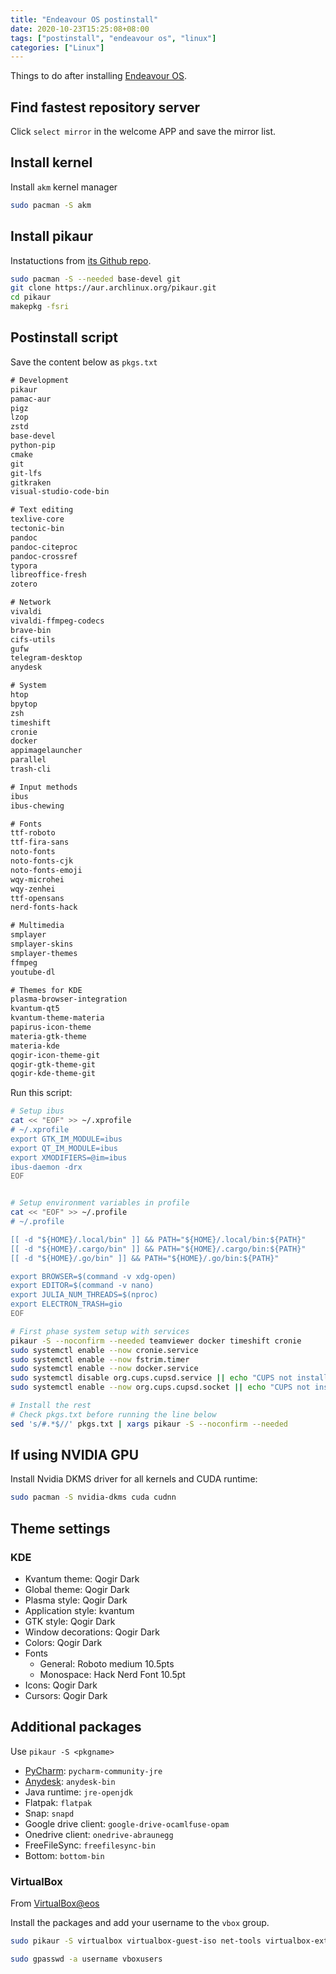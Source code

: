 ```yaml
---
title: "Endeavour OS postinstall"
date: 2020-10-23T15:25:08+08:00
tags: ["postinstall", "endeavour os", "linux"]
categories: ["Linux"]
---
```


Things to do after installing [Endeavour OS](https://endeavouros.com/latest-release/).

<!--more-->

## Find fastest repository server

Click `select mirror` in the welcome APP and save the mirror list.

## Install kernel

Install `akm` kernel manager

```bash
sudo pacman -S akm
```

## Install pikaur

Instatuctions from [its Github repo](https://github.com/actionless/pikaur).

```bash
sudo pacman -S --needed base-devel git
git clone https://aur.archlinux.org/pikaur.git
cd pikaur
makepkg -fsri
```

## Postinstall script

Save the content below as `pkgs.txt`

```txt
# Development
pikaur
pamac-aur
pigz
lzop
zstd
base-devel
python-pip
cmake
git
git-lfs
gitkraken
visual-studio-code-bin

# Text editing
texlive-core
tectonic-bin
pandoc
pandoc-citeproc
pandoc-crossref
typora
libreoffice-fresh
zotero

# Network
vivaldi
vivaldi-ffmpeg-codecs
brave-bin
cifs-utils
gufw
telegram-desktop
anydesk

# System
htop
bpytop
zsh
timeshift
cronie
docker
appimagelauncher
parallel
trash-cli

# Input methods
ibus
ibus-chewing

# Fonts
ttf-roboto
ttf-fira-sans
noto-fonts
noto-fonts-cjk
noto-fonts-emoji
wqy-microhei
wqy-zenhei
ttf-opensans
nerd-fonts-hack

# Multimedia
smplayer
smplayer-skins
smplayer-themes
ffmpeg
youtube-dl

# Themes for KDE
plasma-browser-integration
kvantum-qt5
kvantum-theme-materia
papirus-icon-theme
materia-gtk-theme
materia-kde
qogir-icon-theme-git
qogir-gtk-theme-git
qogir-kde-theme-git
```

Run this script:

```bash
# Setup ibus
cat << "EOF" >> ~/.xprofile
# ~/.xprofile
export GTK_IM_MODULE=ibus
export QT_IM_MODULE=ibus
export XMODIFIERS=@im=ibus
ibus-daemon -drx
EOF


# Setup environment variables in profile
cat << "EOF" >> ~/.profile
# ~/.profile

[[ -d "${HOME}/.local/bin" ]] && PATH="${HOME}/.local/bin:${PATH}"
[[ -d "${HOME}/.cargo/bin" ]] && PATH="${HOME}/.cargo/bin:${PATH}"
[[ -d "${HOME}/.go/bin" ]] && PATH="${HOME}/.go/bin:${PATH}"

export BROWSER=$(command -v xdg-open)
export EDITOR=$(command -v nano)
export JULIA_NUM_THREADS=$(nproc)
export ELECTRON_TRASH=gio
EOF

# First phase system setup with services
pikaur -S --noconfirm --needed teamviewer docker timeshift cronie
sudo systemctl enable --now cronie.service
sudo systemctl enable --now fstrim.timer
sudo systemctl enable --now docker.service
sudo systemctl disable org.cups.cupsd.service || echo "CUPS not installed!"
sudo systemctl enable --now org.cups.cupsd.socket || echo "CUPS not installed!"

# Install the rest
# Check pkgs.txt before running the line below
sed 's/#.*$//' pkgs.txt | xargs pikaur -S --noconfirm --needed
```

## If using NVIDIA GPU

Install Nvidia DKMS driver for all kernels and CUDA runtime:

```bash
sudo pacman -S nvidia-dkms cuda cudnn
```

## Theme settings

### KDE

- Kvantum theme: Qogir Dark
- Global theme: Qogir Dark
- Plasma style: Qogir Dark
- Application style: kvantum
- GTK style: Qogir Dark
- Window decorations: Qogir Dark
- Colors: Qogir Dark
- Fonts
  - General: Roboto medium 10.5pts
  - Monospace: Hack Nerd Font 10.5pt
- Icons: Qogir Dark
- Cursors: Qogir Dark

## Additional packages

Use `pikaur -S <pkgname>`

- [PyCharm](https://www.jetbrains.com/pycharm/): `pycharm-community-jre`
- [Anydesk](https://anydesk.com/en/downloads/linux): `anydesk-bin`
- Java runtime: `jre-openjdk`
- Flatpak: `flatpak`
- Snap: `snapd`
- Google drive client: `google-drive-ocamlfuse-opam`
- Onedrive client: `onedrive-abraunegg`
- FreeFileSync: `freefilesync-bin`
- Bottom: `bottom-bin`

### VirtualBox

From [VirtualBox@eos](https://endeavouros.com/docs/applications/how-to-install-virtualbox/)

Install the packages and add your username to the `vbox` group.

```bash
sudo pikaur -S virtualbox virtualbox-guest-iso net-tools virtualbox-ext-oracle

sudo gpasswd -a username vboxusers
```
